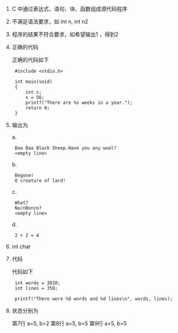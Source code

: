 1. C 中通过表达式、语句、块、函数组成源代码程序

2. 不满足语法要求，如 int n, int n2

3. 程序的结果不符合要求，如希望输出1 ，得到2

4. 正确的代码

    正确的代码如下

        #include <stdio.h>
        
        int main(void)
        {
            int s;
            s = 56;
            printf("There are %s weeks in a year.");
            return 0;
        }

5. 输出为

    a.
    
        Baa Baa Black Sheep.Have you any wool?
        <empty line>
    b.
    
        Begone!
        O creature of lard!

    c.
    
        What?
        No/nBonzo?
        <empty line>
    
    d.
    
        2 + 2 = 4


6. int char

7. 代码

    代码如下
    
        int words = 3020;
        int lines = 350;
        
        printf("There were %d words and %d lines\n", words, lines);

8. 状态分别为

    第7行 a=5, b=2
    第8行 a=5, b=5
    第9行 a=5, b=5
